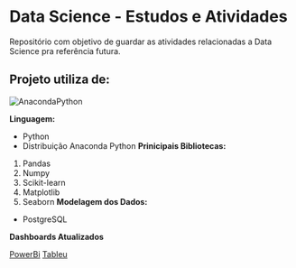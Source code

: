 # Data Science - Estudos e Atividades
Repositório com objetivo de guardar as atividades relacionadas a Data Science pra referência futura.

## Projeto utiliza de:
![AnacondaPython    ](https://upload.wikimedia.org/wikipedia/en/c/cd/Anaconda_Logo.png)

**Linguagem:** 
* Python
* Distribuição Anaconda Python
**Prinicipais Bibliotecas:** 
1. Pandas
2. Numpy 
3. Scikit-learn
4. Matplotlib
5. Seaborn
**Modelagem dos Dados:** 

* PostgreSQL


**Dashboards Atualizados**

[PowerBi](linkMissing)
[Tableu](linkMissing)